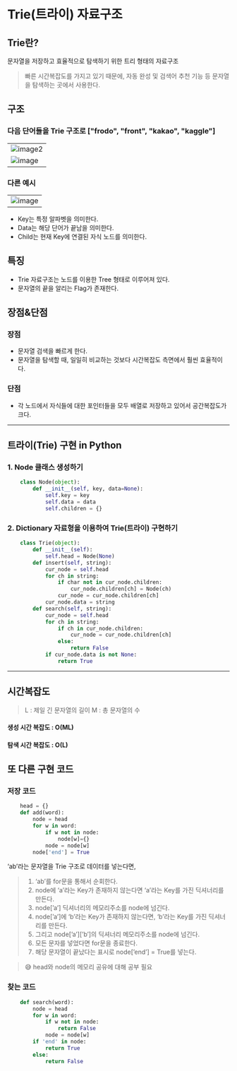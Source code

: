 # Trie(트라이) 자료구조
## Trie란?
문자열을 저장하고 효율적으로 탐색하기 위한 트리 형태의 자료구조

> 빠른 시간복잡도를 가지고 있기 때문에, 자동 완성 및 검색어 추천 기능 등 문자열을 탐색하는 곳에서 사용한다.

## 구조
### 다음 단어들을 Trie 구조로 ["frodo", "front", "kakao", "kaggle"]
||
|--|
|![image2](https://user-images.githubusercontent.com/101445377/226544430-4fd4bdd2-12e8-4bc0-9929-2ef10fa9dc56.png)|
|![image](https://user-images.githubusercontent.com/101445377/226544425-49e0ebb1-41a5-4c83-b849-c07316f81b93.png)|
### 다른 예시
||
|--|
|![image](https://user-images.githubusercontent.com/101445377/226544413-fe50d278-7395-41b4-9951-94c72ab26f03.jpeg)|

 - Key는 특정 알파벳을 의미한다.
 - Data는 해당 단어가 끝남을 의미한다.
 - Child는 현재 Key에 연결된 자식 노드를 의미한다.

## 특징

 - Trie 자료구조는 노드를 이용한 Tree 형태로 이루어져 있다.
 - 문자열의 끝을 알리는 Flag가 존재한다.
## 장점&단점
### 장점
 - 문자열 검색을 빠르게 한다.
 - 문자열을 탐색할 때, 일일히 비교하는 것보다 시간복잡도 측면에서 훨씬 효율적이다.
### 단점
 - 각 노드에서 자식들에 대한 포인터들을 모두 배열로 저장하고 있어서 공간복잡도가 크다.
 ---
## 트라이(Trie) 구현 in Python
### 1. Node 클래스 생성하기
```python
    class Node(object): 
	    def __init__(self, key, data=None): 
		    self.key = key 
		    self.data = data 
		    self.children = {}
```
### 2. Dictionary 자료형을 이용하여 Trie(트라이) 구현하기
```python
    class Trie(object): 
	    def __init__(self): 
		    self.head = Node(None) 
		def insert(self, string): 
			cur_node = self.head 
			for ch in string: 
				if char not in cur_node.children: 	
					cur_node.children[ch] = Node(ch) 
				cur_node = cur_node.children[ch] 
			cur_node.data = string 
		def search(self, string): 
			cur_node = self.head 
			for ch in string: 
				if ch in cur_node.children: 
					cur_node = cur_node.children[ch] 
				else: 
					return False 
			if cur_node.data is not None: 
				return True
```
---
## 시간복잡도
> L : 제일 긴 문자열의 길이
> M : 총 문자열의 수
#### 생성 시간 복잡도 : O(ML)
#### 탐색 시간 복잡도 : O(L)

## 또 다른 구현 코드
### 저장 코드
```python
    head = {} 
    def add(word): 
	    node = head 
	    for w in word: 
		    if w not in node: 
			    node[w]={} 
			node = node[w] 
		node['end'] = True
```
‘ab’라는 문자열을 Trie 구조로 데이터를 넣는다면,

> 1.  ‘ab’를 for문을 통해서 순회한다.
> 2.  node에 ‘a’라는 Key가 존재하지 않는다면 ‘a’라는 Key를 가진 딕셔너리를 만든다.
> 3.  node[’a’] 딕셔너리의 메모리주소를 node에 넘긴다.
> 4.  node[’a’]에 ‘b’라는 Key가 존재하지 않는다면, ‘b’라는 Key를 가진 딕셔너리를 만든다.
> 5.  그리고 node[’a’][’b’]의 딕셔너리 메모리주소를 node에 넘긴다.
> 6.  모든 문자를 넣었다면 for문을 종료한다.
> 7.  해당 문자열이 끝났다는 표시로 node[’end’] = True를 넣는다.

> 😅 head와 node의 메모리 공유에 대해 공부 필요

### 찾는 코드
```python
    def search(word): 
	    node = head 
	    for w in word: 
		    if w not in node: 
			    return False 
			node = node[w] 
		if 'end' in node: 
			return True 
		else: 
			return False
```
